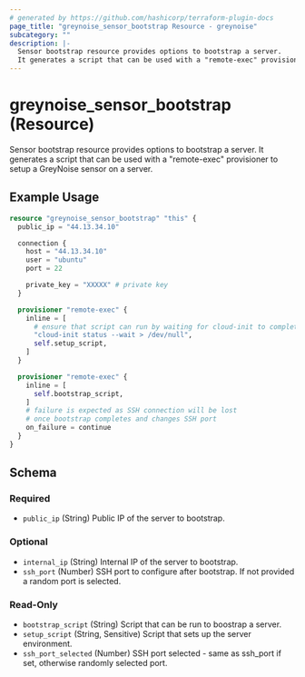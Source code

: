 ```yaml
---
# generated by https://github.com/hashicorp/terraform-plugin-docs
page_title: "greynoise_sensor_bootstrap Resource - greynoise"
subcategory: ""
description: |-
  Sensor bootstrap resource provides options to bootstrap a server.
  It generates a script that can be used with a "remote-exec" provisioner to setup a GreyNoise sensor on a server.
---
```


# greynoise_sensor_bootstrap (Resource)

Sensor bootstrap resource provides options to bootstrap a server.
It generates a script that can be used with a "remote-exec" provisioner to setup a GreyNoise sensor on a server.

## Example Usage

```terraform
resource "greynoise_sensor_bootstrap" "this" {
  public_ip = "44.13.34.10"

  connection {
    host = "44.13.34.10"
    user = "ubuntu"
    port = 22

    private_key = "XXXXX" # private key
  }

  provisioner "remote-exec" {
    inline = [
      # ensure that script can run by waiting for cloud-init to complete
      "cloud-init status --wait > /dev/null",
      self.setup_script,
    ]
  }

  provisioner "remote-exec" {
    inline = [
      self.bootstrap_script,
    ]
    # failure is expected as SSH connection will be lost
    # once bootstrap completes and changes SSH port
    on_failure = continue
  }
}
```

<!-- schema generated by tfplugindocs -->
## Schema

### Required

- `public_ip` (String) Public IP of the server to bootstrap.

### Optional

- `internal_ip` (String) Internal IP of the server to bootstrap.
- `ssh_port` (Number) SSH port to configure after bootstrap. If not provided a random port is selected.

### Read-Only

- `bootstrap_script` (String) Script that can be run to boostrap a server.
- `setup_script` (String, Sensitive) Script that sets up the server environment.
- `ssh_port_selected` (Number) SSH port selected - same as ssh_port if set, otherwise randomly selected port.
